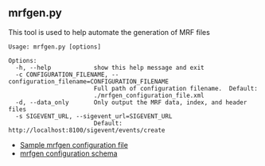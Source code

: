 ## mrfgen.py

This tool is used to help automate the generation of MRF files

```
Usage: mrfgen.py [options]

Options:
  -h, --help            show this help message and exit
  -c CONFIGURATION_FILENAME, --configuration_filename=CONFIGURATION_FILENAME
                        Full path of configuration filename.  Default:
                        ./mrfgen_configuration_file.xml
  -d, --data_only       Only output the MRF data, index, and header files
  -s SIGEVENT_URL, --sigevent_url=SIGEVENT_URL
                        Default:  http://localhost:8100/sigevent/events/create
```

* [Sample mrfgen configuration file](mrfgen_configuration_sample.xml)
* [mrfgen configuration schema](mrfgen_configuration.xsd)